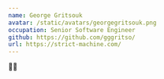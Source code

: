 ```yaml
---
name: George Gritsouk
avatar: /static/avatars/georgegritsouk.png
occupation: Senior Software Engineer
github: https://github.com/gggritso/
url: https://strict-machine.com/
---
```


✌🏻

